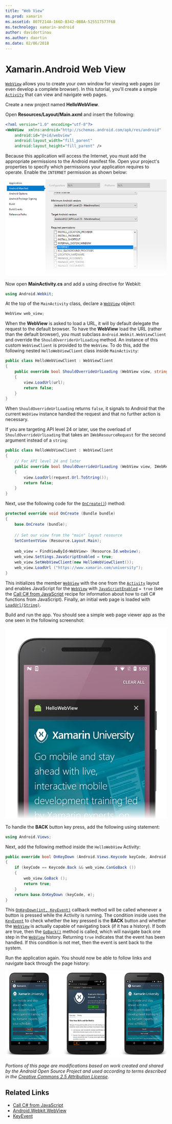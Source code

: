 ```yaml
---
title: "Web View"
ms.prod: xamarin
ms.assetid: 807F214A-166D-B342-0BBA-525517577F6B
ms.technology: xamarin-android
author: davidortinau
ms.author: daortin
ms.date: 02/06/2018
---
```


# Xamarin.Android Web View

[`WebView`](xref:Android.Webkit.WebView)
allows you to create your own window for viewing web pages (or even
develop a complete browser). In this tutorial, you'll create a simple
[`Activity`](xref:Android.App.Activity)
that can view and navigate web pages.

Create a new project named **HelloWebView**.

Open **Resources/Layout/Main.axml** and insert the following:

```xml
<?xml version="1.0" encoding="utf-8"?>
<WebView  xmlns:android="http://schemas.android.com/apk/res/android"
    android:id="@+id/webview"
    android:layout_width="fill_parent"
    android:layout_height="fill_parent" />
```

Because this application will access the Internet, you must add the
appropriate permissions to the Android manifest file. Open your
project's properties to specify which permissions your application
requires to operate. Enable the `INTERNET` permission as shown
below:

![Setting the INTERNET permission in the Android Manifest](web-view-images/01-set-internet-permissions.png)

Now open **MainActivity.cs** and add a using directive for Webkit:

```csharp
using Android.Webkit;
```

At the top of the `MainActivity` class, declare a
[`WebView`](xref:Android.Webkit.WebView) object:

```csharp
WebView web_view;
```

When the **WebView** is asked to load a URL, it will by default
delegate the request to the default browser. To have the **WebView**
load the URL (rather than the default browser), you must subclass
`Android.Webkit.WebViewClient` and override the
`ShouldOverriderUrlLoading` method. An instance of this custom
`WebViewClient` is provided to the `WebView`. To do this, add the
following nested `HelloWebViewClient` class inside `MainActivity`:

```csharp
public class HelloWebViewClient : WebViewClient
{
    public override bool ShouldOverrideUrlLoading (WebView view, string url)
    {
        view.LoadUrl(url);
        return false;
    }
}
```

When `ShouldOverrideUrlLoading` returns `false`, it signals to Android
that the current `WebView` instance handled the request and that no
further action is necessary. 

If you are targeting API level 24 or later, use the overload of
`ShouldOverrideUrlLoading` that takes an `IWebResourceRequest` for
the second argument instead of a `string`:

```csharp
public class HelloWebViewClient : WebViewClient
{
    // For API level 24 and later
    public override bool ShouldOverrideUrlLoading (WebView view, IWebResourceRequest request)
    {
        view.LoadUrl(request.Url.ToString());
        return false;
    }
}
```

Next, use the following code for the
[`OnCreate()`](xref:Android.App.Activity.OnCreate*))
method:

```csharp
protected override void OnCreate (Bundle bundle)
{
    base.OnCreate (bundle);

    // Set our view from the "main" layout resource
    SetContentView (Resource.Layout.Main);

    web_view = FindViewById<WebView> (Resource.Id.webview);
    web_view.Settings.JavaScriptEnabled = true;
    web_view.SetWebViewClient(new HelloWebViewClient());
    web_view.LoadUrl ("https://www.xamarin.com/university");
}
```

This initializes the member
[`WebView`](xref:Android.Webkit.WebView) with the one from
the
[`Activity`](xref:Android.App.Activity) layout and enables
JavaScript for the
[`WebView`](xref:Android.Webkit.WebView) with
[`JavaScriptEnabled`](xref:Android.Webkit.WebSettings.JavaScriptEnabled)
`= true` (see the
[Call C\# from JavaScript](https://github.com/xamarin/recipes/tree/master/Recipes/android/controls/webview/call_csharp_from_javascript)
recipe for information about how to call C\# functions from
JavaScript). Finally, an initial web page is loaded with
[`LoadUrl(String)`](xref:Android.Webkit.WebView).

Build and run the app. You should see a simple web page viewer app
as the one seen in the following screenshot:

[![Example of app displaying a WebView](web-view-images/02-simple-webview-app-sml.png)](web-view-images/02-simple-webview-app.png#lightbox)

To handle the **BACK** button key press, add the following using
statement:

```csharp
using Android.Views;
```

Next, add the following method inside the `HelloWebView` Activity:

```csharp
public override bool OnKeyDown (Android.Views.Keycode keyCode, Android.Views.KeyEvent e)
{
    if (keyCode == Keycode.Back && web_view.CanGoBack ())
    {
        web_view.GoBack ();
        return true;
    }
    return base.OnKeyDown (keyCode, e);
}
```

This
[`OnKeyDown(int, KeyEvent)`](xref:Android.App.Activity.OnKeyDown*)
callback method will be called whenever a button is pressed while
the Activity is running. The condition inside uses the
[`KeyEvent`](xref:Android.Views.KeyEvent) to check whether
the key pressed is the **BACK** button and whether the
[`WebView`](xref:Android.Webkit.WebView) is actually capable
of navigating back (if it has a history). If both are true, then
the
[`GoBack()`](xref:Android.Webkit.WebView.GoBack) method is
called, which will navigate back one step in the
[`WebView`](xref:Android.Webkit.WebView) history. Returning
`true` indicates that the event has been handled. If this condition
is not met, then the event is sent back to the system.

Run the application again. You should now be able to follow links and
navigate back through the page history:

[![Example screenshots of the Back button in action](web-view-images/03-back-button-sml.png)](web-view-images/03-back-button.png#lightbox)

*Portions of this page are modifications based on work created and shared by the
Android Open Source Project and used according to terms described in the*
[*Creative Commons 2.5 Attribution License*](http://creativecommons.org/licenses/by/2.5/).

## Related Links

- [Call C# from JavaScript](https://github.com/xamarin/recipes/tree/master/Recipes/android/controls/webview/call_csharp_from_javascript)
- [Android.Webkit.WebView](xref:Android.Webkit.WebView)
- [KeyEvent](xref:Android.Webkit.WebView)

